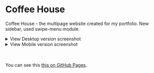 # Coffee House 
Coffee House - the multipage website created for my portfolio.
New sidebar, used swipe-menu module.
<!-- Ctrl + Shift + V => view this file in VS Code -->

<details>
<summary>View Desktop version screenshot</summary>
  <img src="readmeFiles/preview.png" />
</details>

<details>
<summary>View Mobile version screenshot</summary>
  <img src="readmeFiles/previewMOB.png" width=50% />
</details>
<br>
<br>

You can see this [this on GitHub Pages].<br>

[this on GitHub Pages]: https://ulyanov-programmer.github.io/Kjolig_eComm/Kjølig_eComm/
